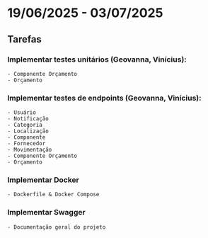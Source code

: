 # 19/06/2025 - 03/07/2025

## Tarefas

### Implementar testes unitários (Geovanna, Vinícius):
    - Componente Orçamento
    - Orçamento

### Implementar testes de endpoints (Geovanna, Vinícius):
    - Usuário
    - Notificação
    - Categoria
    - Localização
    - Componente
    - Fornecedor
    - Movimentação
    - Componente Orçamento
    - Orçamento

### Implementar Docker
    - Dockerfile & Docker Compose

### Implementar Swagger
    - Documentação geral do projeto
